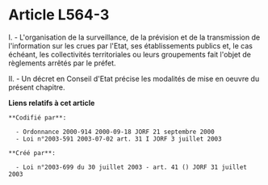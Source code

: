 # Article L564-3

I. - L'organisation de la surveillance, de la prévision et de la transmission de l'information sur les crues par l'Etat, ses
établissements publics et, le cas échéant, les collectivités territoriales ou leurs groupements fait l'objet de règlements
arrêtés par le préfet.

II. - Un décret en Conseil d'Etat précise les modalités de mise en oeuvre du présent chapitre.

**Liens relatifs à cet article**

	**Codifié par**:

	  - Ordonnance 2000-914 2000-09-18 JORF 21 septembre 2000
	  - Loi n°2003-591 2003-07-02 art. 31 I JORF 3 juillet 2003

	**Créé par**:

	  - Loi n°2003-699 du 30 juillet 2003 - art. 41 () JORF 31 juillet 2003
